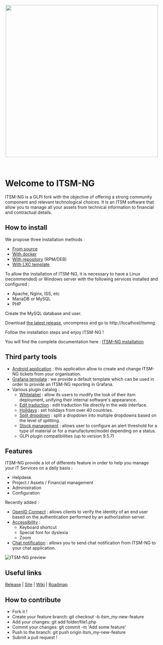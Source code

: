 
<div align="center">
<img src="https://www.itsm-ng.org/pics/itsmng-logo.png" style="width: 500px; margin-bottom: 30px;"/>
</div>

# Welcome to ITSM-NG

ITSM-NG is a GLPI fork with the objective of offering a strong community component and relevant technological choices. It is an ITSM software that allow you to manage all your assets from technical information to financial and contractual details.

## How to install

We propose three installation methods :

* [From source](https://wiki.itsm-ng.org/install/)
* [With docker](https://wiki.itsm-ng.org/docker-install/)
* [With repository](https://wiki.itsm-ng.org/repo-install/) (RPM/DEB)
* [With LXC template](https://wiki.itsm-ng.org/lxc-install/)

To allow the installation of ITSM-NG, it is necessary to have a Linux (recommended) or Windows server with the following services installed and configured :

* Apache, Nginx, ISS, etc 
* MariaDB or MySQL
* PHP

Create the MySQL database and user.

Download [the latest release](https://github.com/itsmng/itsm-ng/releases), uncompress and go to http://localhost/itsmng.

Follow the installation steps and enjoy ITSM-NG !

You will find the complete documentation here : [ITSM-NG installation](https://wiki.itsm-ng.org/install/)

## Third party tools

* [Android application](https://github.com/itsmng/tech-android-app/releases) : this application allow to create and change ITSM-NG tickets from your organisation.
* [Grafana template](https://github.com/itsmng/grafana-template) : we provide a default template which can be used in order to provide an ITSM-NG reporting in Grafana.
* Various plugin catalog :
    * [Whitelabel](https://github.com/itsmng/whitelabel/releases) : allow its users to modify the look of their itsm deployment, unifying their internal software's appearance.
    * [Edit traduction](https://github.com/itsmng/edittraduction/releases) : edit traduction file directly in the web interface.
    * [Holidays](https://github.com/itsmng/holidays/releases) : set holidays from over 40 countries.
    * [Split dropdown](https://github.com/itsmng/splitdropdown/releases) : split a dropdown into multiple dropdowns based on the level of splitting.
    * [Stock management](https://github.com/itsmng/stockmanagement/releases) : allows user to configure an alert threshold for a type of material or for a manufacturer/model depending on a status.
    * GLPI plugin compatibilities (up to version 9.5.7)

## Features

ITSM-NG provide a lot of differents feature in order to help you manage your IT Services on a daily basis :

* Helpdesk
* Project / Assets / Financial management
* Administration
* Configuration

Recently added :

* [OpenID Connect](https://wiki.itsm-ng.org/features/oidc/) : allows clients to verify the identity of an end user based on the authentication performed by an authorization server.
* [Accessibility](https://wiki.itsm-ng.org/features/accessibility/) : 
    * Keyboard shortcut
    * Special font for dyslexia
    * Zoom
* [Chat notification](https://wiki.itsm-ng.org/features/chat-notification/) : allows you to send chat notification from ITSM-NG to your chat application.

![ITSM-NG preview](https://www.itsm-ng.org/pics/itsmng-preview.png)

## Useful links

[Release](https://github.com/itsmng/itsm-ng/releases) | [Site](https://www.itsm-ng.com/) | [Wiki](https://wiki.itsm-ng.org/) | [Roadmap](https://github.com/orgs/itsmng/projects/1)

## How to contribute

* Fork it !
* Create your feature branch: git checkout -b itsm_my-new-feature
* Add your changes: git add folder/file1.php
* Commit your changes: git commit -m 'Add some feature'
* Push to the branch: git push origin itsm_my-new-feature
* Submit a pull request !
